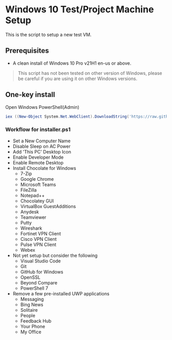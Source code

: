 # Windows 10 Test/Project Machine Setup

This is the script to setup a new test VM.

## Prerequisites

- A clean install of Windows 10 Pro v21H1 en-us or above.

> This script has not been tested on other version of Windows, please be careful if you are using it on other Windows versions.
## One-key install

Open Windows PowerShell(Admin)

```powershell
iex ((New-Object System.Net.WebClient).DownloadString('https://raw.githubusercontent.com/thewhitehouse007/auto-installer/master/installer.ps1'))
```

### Workflow for installer.ps1

- Set a New Computer Name
- Disable Sleep on AC Power
- Add 'This PC' Desktop Icon
- Enable Developer Mode
- Enable Remote Desktop
- Install Chocolate for Windows
    - 7-Zip
    - Google Chrome
    - Microsoft Teams
    - FileZilla
    - Notepad++
    - Chocolatey GUI
    - VirtualBox GuestAdditions
    - Anydesk
    - Teamviewer
    - Putty
    - Wireshark
    - Fortinet VPN Client
    - Cisco VPN Client
    - Pulse VPN Client
    - Webex
- Not yet setup but consider the following
    - Visual Studio Code
    - Git
    - GitHub for Windows
    - OpenSSL
    - Beyond Compare
    - PowerShell 7
- Remove a few pre-installed UWP applications
    - Messaging
    - Bing News
    - Solitaire
    - People
    - Feedback Hub
    - Your Phone
    - My Office
